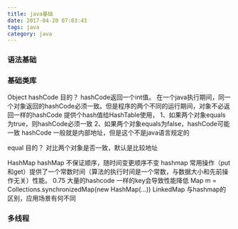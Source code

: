 ```yaml
---
title: java基础
date: 2017-04-20 07:03:43
tags: java
category: java
---
```


### 语法基础


### 基础类库
Object
hashCode 目的？
hashCode返回一个int值。 在一个java执行期间，同一个对象返回的hashCode必须一致。但是程序的两个不同的运行期间，对象不必返回一样的hashCode
提供个hash值给HashTable使用，
1、如果两个对象equals为true，则hashCode必须一致
2、如果两个对象equals为false，hashCode可能一致
hashCode 一般就是内部地址，但是这个不是java语言规定的

equal 目的？
对比两个对象是否一致，默认是比较地址

HashMap
hashMap 不保证顺序，随时间变更顺序不变
hashmap 常用操作（put和get）提供了一个常数时间（算法的执行时间是一个常数，与数据大小和先前操作无关）性能。
0.75
大量的hashcode 一样的key会导致性能降低
 Map m = Collections.synchronizedMap(new HashMap(...))
 LinkedMap 与hashmap的区别，应用场景有何不同


### 多线程 
